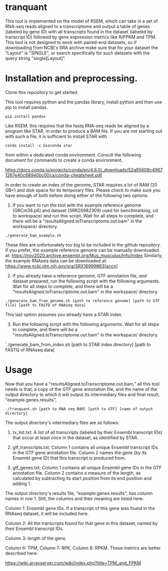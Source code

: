 # tranquant

This tool is implemented on the model of RSEM, which can take in a set of RNA-seq reads aligned to a transcriptome and output a table of genes (labeled by gene ID) with all transcripts found in the dataset (labeled by transcript ID) followed by gene expression metrics like R/FPKM and TPM. This tool is not designed to work with paired-end datasets, so if downloading from NCBI's SRA archive make sure that for your dataset the "Layout" is "SINGLE", or search specifically for such datasets with the query string "single[Layout]".

# Installation and preprocessing.

Clone this repository to get started.

This tool requires python and the pandas library, install python and then use pip to install pandas.

`pip install pandas`

Like RSEM, this requires that the fastq RNA-seq reads be aligned by a program like STAR, in order to produce a BAM file. If you are not starting out with such a file, it is sufficient to install STAR with 

`conda install -c bioconda star`

from within a dedicated conda environment. Consult the following document for commands to create a conda environment.

https://docs.conda.io/projects/conda/en/4.6.0/_downloads/52a95608c49671267e40c689e0bc00ca/conda-cheatsheet.pdf 

In order to create an index of the genome, STAR requires a lot of RAM (20 GB+) and disk space for its temporary files. Please check to make sure you have enough of both before doing either of the following two options. 

1. If you want to run the tool with the example reference genome (GRCm38.p6) and dataset (SRR20982309) used for benchmarking, cd to workspace/ and run this script. Wait for all steps to complete, and there will be a "resultsAligned.toTranscriptome.out.bam" in the workspace/ directory.

`./generate_bam_example.sh`

These files are unfortunately too big to be included in the github repository. If you prefer, the example reference genome can be manually downloaded at: https://nov2020.archive.ensembl.org/Mus_musculus/Info/Index
Similarly, the example RNAseq data can be downloaded at:
https://www.ncbi.nlm.nih.gov/sra/SRX16999863[accn]

2. If you already have a reference genome, GTF annotation file, and dataset prepared, run the following script with the following arguments. Wait for all steps to complete, and there will be a "resultsAligned.toTranscriptome.out.bam" in the workspace/ directory.

`./generate_bam_from_genome.sh [path to reference genome] [path to GTF file] [path to FASTQ of RNAseq data]`

This last option assumes you already have a STAR index.

3. Run the following script with the following arguments. Wait for all steps to complete, and there will be a "resultsAligned.toTranscriptome.out.bam" in the workspace/ directory.

`./generate_bam_from_index.sh [path to STAR index directory] [path to FASTQ of RNAseq data]

# Usage

Now that you have a "resultsAligned.toTranscriptome.out.bam," all this tool needs is that, a copy of the GTF gene annotation file, and the name of the output directory to which it will output its intermediary files and final result, "example.genes.results". 

`./tranquant.sh [path to RNA seq BAM] [path to GTF] [name of output directory]`

The output directory's intermediary files are as follows:

1. tx_list.txt: A list of all transcripts (labeled by their Ensembl transcript IDs) that occur at least once in the dataset, as identified by STAR.

2. gtf_transcripts.txt: Column 1 contains all unique Ensembl transcript IDs in the GTF gene annotation file. Column 2 names the gene (by its Ensembl gene ID) that this transcript is produced from.

3. gtf_genes.txt: Column 1 contains all unique Ensembl gene IDs in the GTF annotation file. Column 2 contains a measure of the length, as calculated by subtracting its start position from its end position and adding 1. 

The output directory's results file, "example.genes.results", has column names in row 1. Still, the columns and their meaning are listed here.

Column 1: Ensembl gene IDs. If a transcript of this gene was found in the RNAseq dataset, it will be included here.

Column 2: All the transcripts found for that gene in this dataset, named by their Ensembl transcript IDs.

Column 3: length of the gene.

Column 6: TPM, Column 7: RPK, Column 8: RPKM. These metrics are better described here:

https://wiki.arrayserver.com/wiki/index.php?title=TPM_and_FPKM
